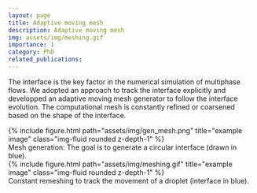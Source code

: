 ```yaml
---
layout: page
title: Adaptive moving mesh 
description: Adaptive moving mesh
img: assets/img/meshing.gif
importance: 1
category: PhD
related_publications: 
---
```


The interface is the key factor in the numerical simulation of multiphase flows. We adopted an approach to track the interface explicitly and developped an adaptive moving mesh generator to follow the interface evolution. The computational mesh is constantly refined or coarsened based on the shape of the interface. 

<div class="row justify-content-center">
<div class = "center">
<div class="col-sm">
{% include figure.html path="assets/img/gen_mesh.png" title="example image" class="img-fluid rounded z-depth-1" %}
</div>
</div>
</div>
<div class="caption">
Mesh generation: The goal is to generate a circular interface (drawn in blue). 
</div>

<div class="row justify-content-center">
<div class = "center">
<div class="col-sm">
{% include figure.html path="assets/img/meshing.gif" title="example image" class="img-fluid rounded z-depth-1" %}
</div>
</div>
</div>
<div class="caption">
Constant remeshing to track the movement of a droplet (interface in blue).
</div>


